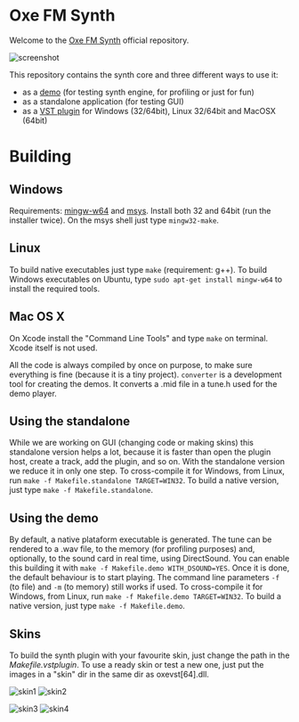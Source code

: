 Oxe FM Synth
============
Welcome to the [Oxe FM Synth](http://www.oxesoft.com/) official repository.

![screenshot](http://www.oxesoft.com/images/screenshot_medium.png)

This repository contains the synth core and three different ways to use it:

- as a [demo](https://en.wikipedia.org/wiki/Demoscene) (for testing synth engine, for profiling or just for fun)
- as a standalone application (for testing GUI)
- as a [VST plugin](https://pt.wikipedia.org/wiki/Virtual_Studio_Technology) for Windows (32/64bit), Linux 32/64bit and MacOSX (64bit)

# Building

## Windows
Requirements: [mingw-w64](http://mingw-w64.org/) and [msys](https://msysgit.github.io/).
Install both 32 and 64bit (run the installer twice).
On the msys shell just type ``mingw32-make``.

## Linux
To build native executables just type ``make`` (requirement: g++).
To build Windows executables on Ubuntu, type ``sudo apt-get install mingw-w64`` to install the required tools.

## Mac OS X
On Xcode install the "Command Line Tools" and type ``make`` on terminal. Xcode itself is not used.

All the code is always compiled by once on purpose, to make sure everything is fine (because it is a tiny project).
``converter`` is a development tool for creating the demos. It converts a .mid file in a tune.h used for the demo player.

Using the standalone
--------------------
While we are working on GUI (changing code or making skins) this standalone version helps a lot,
because it is faster than open the plugin host, create a track, add the plugin, and so on.
With the standalone version we reduce it in only one step.
To cross-compile it for Windows, from Linux, run ``make -f Makefile.standalone TARGET=WIN32``.
To build a native version, just type ``make -f Makefile.standalone``.


Using the demo
--------------
By default, a native plataform executable is generated.
The tune can be rendered to a .wav file, to the memory (for profiling purposes) and, optionally, to the sound card in real time, using DirectSound.
You can enable this building it with ``make -f Makefile.demo WITH_DSOUND=YES``. Once it is done, the default behaviour is to start playing. The command
line parameters ``-f`` (to file) and ``-m`` (to memory) still works if used.
To cross-compile it for Windows, from Linux, run ``make -f Makefile.demo TARGET=WIN32``.
To build a native version, just type ``make -f Makefile.demo``.

Skins
-----
To build the synth plugin with your favourite skin, just change the path in the *Makefile.vstplugin*.
To use a ready skin or test a new one, just put the images in a "skin" dir in the same dir as oxevst[64].dll.

![skin1](http://www.oxesoft.com/wordpress/wp-content/uploads/2015/04/layzer-300x206.png) ![skin2](http://www.oxesoft.com/wordpress/wp-content/uploads/2015/05/tx802-300x207.png) 

![skin3](http://www.oxesoft.com/wordpress/wp-content/uploads/2015/05/snow-300x207.png) ![skin4](http://www.oxesoft.com/wordpress/wp-content/uploads/2015/08/totolitoto-300x208.png)
